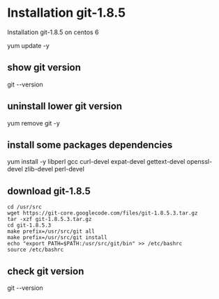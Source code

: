# Installation git-1.8.5
Installation git-1.8.5 on centos 6

yum update -y

## show git version
git --version

## uninstall lower git version
yum remove git -y

## install some packages dependencies
yum install -y libperl gcc curl-devel expat-devel gettext-devel openssl-devel zlib-devel perl-devel

## download git-1.8.5
```
cd /usr/src
wget https://git-core.googlecode.com/files/git-1.8.5.3.tar.gz
tar -xzf git-1.8.5.3.tar.gz
cd git-1.8.5.3
make prefix=/usr/src/git all
make prefix=/usr/src/git install
echo "export PATH=$PATH:/usr/src/git/bin" >> /etc/bashrc
source /etc/bashrc
```
## check git version
git --version



